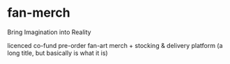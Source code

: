 # fan-merch

Bring Imagination into Reality

licenced co-fund pre-order fan-art merch + stocking & delivery platform
(a long title, but basically is what it is)
